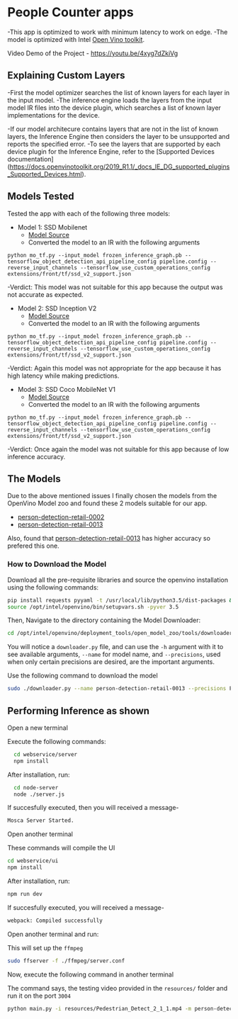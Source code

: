 # People Counter apps

-This app is optimized to work with minimum latency to work on edge. 
-The model is optimized with Intel [Open Vino toolkit](https://software.intel.com/content/www/us/en/develop/tools/openvino-toolkit.html). 

Video Demo of the Project - https://youtu.be/4xyg7dZkiVg 
## Explaining Custom Layers

-First the model optimizer searches the list of known layers for each layer in the input model. 
-The inference engine loads the layers from the input model IR files into the device plugin, which searches a list of known layer implementations for the device. 

-If our model architecure contains layers that are not in the list of known layers, the Inference Engine then considers the 
layer to be unsupported and reports the specified error. 
-To see the layers that are supported by each device plugin for the Inference Engine, refer to 
the [Supported Devices documentation]
(https://docs.openvinotoolkit.org/2019_R1.1/_docs_IE_DG_supported_plugins_Supported_Devices.html).


## Models Tested

Tested the app with each of the following three models:

- Model 1: SSD Mobilenet
  - [Model Source](https://github.com/tensorflow/models/blob/master/research/object_detection/g3doc/detection_model_zoo.md)
  - Converted the model to an IR with the following arguments
  
```
python mo_tf.py --input_model frozen_inference_graph.pb --tensorflow_object_detection_api_pipeline_config pipeline.config --reverse_input_channels --tensorflow_use_custom_operations_config extensions/front/tf/ssd_v2_support.json
```
-Verdict: This model was not suitable for this app because the output was not accurate as expected. 
  
- Model 2: SSD Inception V2
  - [Model Source](http://download.tensorflow.org/models/object_detection/ssd_inception_v2_coco_2018_01_28.tar.gz)
  - Converted the model to an IR with the following arguments
  
```
python mo_tf.py --input_model frozen_inference_graph.pb --tensorflow_object_detection_api_pipeline_config pipeline.config --reverse_input_channels --tensorflow_use_custom_operations_config extensions/front/tf/ssd_v2_support.json
```
-Verdict: Again this model was not appropriate for the app because it has high latency while making predictions.
  
- Model 3: SSD Coco MobileNet V1
  - [Model Source](http://download.tensorflow.org/models/object_detection/ssd_inception_v2_coco_2018_01_28.tar.gz)
  - Converted the model to an IR with the following arguments

```
python mo_tf.py --input_model frozen_inference_graph.pb --tensorflow_object_detection_api_pipeline_config pipeline.config --reverse_input_channels --tensorflow_use_custom_operations_config extensions/front/tf/ssd_v2_support.json
```
-Verdict: Once again the model was not suitable for this app because of low inference accuracy. 

## The Models

Due to the above mentioned issues I finally chosen the models from the OpenVino Model zoo and found these 2 models suitable for our app.
 
- [person-detection-retail-0002](https://docs.openvinotoolkit.org/latest/person-detection-retail-0002.html)
- [person-detection-retail-0013](https://docs.openvinotoolkit.org/latest/_models_intel_person_detection_retail_0013_description_person_detection_retail_0013.html)

Also, found that [person-detection-retail-0013](https://docs.openvinotoolkit.org/latest/_models_intel_person_detection_retail_0013_description_person_detection_retail_0013.html) has higher accuracy so prefered this one.

### How to Download the Model

Download all the pre-requisite libraries and source the openvino installation using the following commands:

```sh
pip install requests pyyaml -t /usr/local/lib/python3.5/dist-packages && clear && 
source /opt/intel/openvino/bin/setupvars.sh -pyver 3.5
```

Then, Navigate to the directory containing the Model Downloader:

```sh
cd /opt/intel/openvino/deployment_tools/open_model_zoo/tools/downloader
```

You will notice a `downloader.py` file, and can use the `-h` argument with it to see available arguments, `--name` for model name, and `--precisions`, used when only certain precisions are desired, are the important arguments. 

Use the following command to download the model

```sh
sudo ./downloader.py --name person-detection-retail-0013 --precisions FP16 -o /home/workspace
```

## Performing Inference as shown

Open a new terminal

Execute the following commands:

```sh
  cd webservice/server
  npm install
```
After installation, run:

```sh
  cd node-server
  node ./server.js
```

If succesfully executed, then you will received a message-

```sh
Mosca Server Started.
```

Open another terminal

These commands will compile the UI 

```sh
cd webservice/ui
npm install
```

After installation, run:

```sh
npm run dev
```

If succesfully executed, you will received a message-

```sh
webpack: Compiled successfully
```

Open another terminal and run:

This will set up the `ffmpeg` 

```sh
sudo ffserver -f ./ffmpeg/server.conf
```

Now, execute the following command in another terminal

The command says, the testing video provided in the `resources/` folder and run it on the port `3004`

```sh
python main.py -i resources/Pedestrian_Detect_2_1_1.mp4 -m person-detection-retail-0013/FP32/person-detection-retail-0013.xml -l /opt/intel/openvino/deployment_tools/inference_engine/lib/intel64/libcpu_extension_sse4.so -d CPU -pt 0.6 | ffmpeg -v warning -f rawvideo -pixel_format bgr24 -video_size 768x432 -framerate 24 -i - http://0.0.0.0:3004/fac.ffm
```
